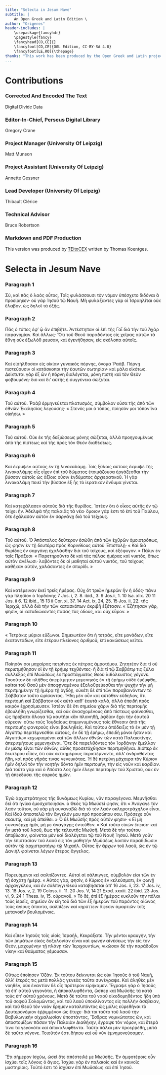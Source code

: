 ```yaml
---
title: "Selecta in Jesum Nave"
subtitle: |
	An Open Greek and Latin Edition \ 
author: "Origenes"
header-includes: | 
	\usepackage{fancyhdr}
	\pagestyle{fancy}
	\fancyhead[CO,CE]{}
	\fancyfoot[CO,CE]{OGL Edition, CC-BY-SA 4.0}
	\fancyfoot[LE,RO]{\thepage}
thanks: "This work has been produced by the Open Greek and Latin project through the help of volunteers. See contributions for details."
...
```


# Contributions


### Corrected And Encoded The Text

Digital Divide Data  
  
### Editor-In-Chief, Perseus Digital Library

Gregory Crane  
  
### Project Manager (University Of Leipzig)

Matt Munson  
  
### Project Assistant (University Of Leipzig)

Annette Gessner  
  
### Lead Developer (University Of Leipzig)

Thibault Clérice  
  
### Technical Advisor

Bruce Robertson  
  
### Markdown and PDF Production

This version was produced by [TEItoCEX](https://github.com/ThomasK81/TEItoCEX) written by Thomas Koentges.

# Selecta in Jesum Nave

### Paragraph 1

<p>Σὺ, καὶ πᾶς ὁ λαὸς οὗτος, Τοῖς φυλάσσουσι τὸν νόμον ὑπέσχετο διδόναι ἂ
                        προείρηκεν· οὐ γὰρ Ἰησοῦ τῷ Ναυῆ. Μὴ φυλάξαντες γὰρ οἱ Ἰσραηλῖται οὐκ
                        ἕλαβον, ὡς δηλοῖ τὰ ἑξῆς.</p>


### Paragraph 2

<p>Πᾶς ὁ τόπος ἐφʼ ᾧ ἂν ἐπιβῆτε. Ἀντέστηπαν οἱ ἐπὶ τῆς Γαῒ διὰ τὴν τοῦ Ἀχὰρ
                        παρανομίαν. Καὶ ἄλλως· Ὅτι τοῦ Θεοῦ παραδόντος εἰς χεῖρας αὐτῶν τὰ ἕθνη
                        οὐκ ἐξωλόθ ρευσαν, καὶ ἐγενήθησαν, εἰς σκόλοπα αὐτοῖς.</p>


### Paragraph 3

<p>Καὶ εἰσήλθοσαν εἰς οἰκίαν γυναικός πόρνης, ὄνομα Ῥαάβ. Πόρνῃ πιστεύουσιν
                        οἱ κατάσκοποι τὴν ἑαυτῶν σωτηρίαν· καὶ μάλα εἰκότως. Δείκτυται γὰρ ἐξ ὧν
                        ἡ πόρνη διαλέγεται, μόνη πιστὴ καὶ τὸν Θεὸν φοβουμένη· διὸ καὶ διʼ αὐτῆς
                        ἡ συγγένεια σώζεται.</p>


### Paragraph 4

<p>Τοῦ αὐτοῦ. Ῥαὰβ ἑρμηνεύεται πλατυσμὸς, σύμβολον οὗσα τὴς ἀπὸ τῶν ἐθνῶν
                        Ἐκκλησίας λεγούσης· « Στενός μοι ὁ τόπος, ποίησόν μοι τόπον ἵνα οἰκήσω.
                        »</p>


### Paragraph 5

<p>Τοῦ αὐτοῦ. Οὐκ ἐκ τῆς δεξιώσεως μόνης σώζεται, ἀλλὰ προηγουμένως ἀπὸ τῆς
                        πίστεως καὶ τῆς πρὸς τὸν Θεὸν διαθέσεως.</p>


### Paragraph 6

<p>Καὶ ἔκρυψεν αὐτοὺς ἐν τῇ λινοκαλάμῃ. Τοῖς ξύλοις αὐτοὺς ἔκρυψε τῆς
                        λινοκαλάμης οἷς εἶχεν ἐπὶ τοῦ δώματος ἑτοιμάζουσα ἐργάζεσθαι τὴν βύσσον
                        αὐτοῖς ὡς ἀξίοις οὖσιν ἐνδύματος ἀρχιερατικοῦ. Ἡ γὰρ λινοκαλάμη ποιεῖ
                        τὴν βύσσον ἐξ ἧς τὸ ἱερατικὸν ἔνδυμα γίνεται.</p>


### Paragraph 7

<p>Καὶ κατεχάλασεν αὐτοὺς διὰ τῆς θυρίδος. Ἰστέον ὅτι ὁ οἶκος αὐτῆς ἐν τῷ
                        τείχει ἦν. Ἀδελφὰ τῆς παλαιᾶς τὰ νέα· ὅμοιον γάρ ἐστι τὸ ἐπὶ τοῦ Παύλου,
                        ὅτε ἐχάλασαν αὐτὸν ἐν σαργάνῃ διὰ τοῦ τείχους.</p>


### Paragraph 8

<p>Τοῦ αὐτοῦ. Ὁ Ἀπόστολος δεύτερον ἐσώθη ἀπὸ τῶν ἐχθρῶν ὁμοιοτρόπως, ὥς
                        φησιν ἐν τῇ δευτέρᾳ πρὸς Κορινθίους αὐτοῦ Ἐπιστολῇ· « Καὶ διὰ θυρίδος ἐν
                        σαργάνῃ ἐχαλάσθην διὰ τοῦ τείχους, καὶ ἐξέφυγον. » Πάλιν ἐν ταῖς
                        Πράξεσι· « Παρετηροῦντο δὲ καὶ τὰς πύλας ἡμέρας καὶ νυκτὸς, ὅπως αὐτὸν
                        ἀνέλωσι· λαβόντες δὲ οἱ μαθηταὶ αὐτοῦ νυκτὸς, τοῦ τείχους καθῆκαν αὐτὸν,
                        χαλάσαντες ἐν σπυρίδι. »</p>


### Paragraph 9

<p>Καὶ κατέμειναν ἐκεῖ τρεῖς ἠμέρας. Οὐχ ὅτ τριῶν ἡμερῶν ἦν ἡ ὁδός· πάνυ γὰρ
                        πλησίον ὁ Ἰορδάνης <note type="footnote">7 Jos. i, 2. 8. ibid., 3. 9
                            Jos.ii, 1. 10 Isa. xlix. 20 11 Jos. ii 6. 12 ibid., 15 13 ii Cor.
                            xi, 37. 14 Act. ix, 24, 25. 15 Jos. ii, 22.</note>
                        <pb n="821"/> τῆς Ἰεριχὼ, ἀλλὰ διὰ τὴν τῶν κατασκόπων ἀκριβῆ ἐξέτασιν. «
                        Ἐζήτησαν γὰρ, φησὶν, οἱ καταδιώκοντες πάσας τὰς ὀδοὺς, καὶ οὐχ εὗρον.
                        »</p>


### Paragraph 10

<p>« Τετράκις μύριοι εὔζωνοι. Σημειωτέον ὅτι ἡ τετρὰς, εἴτε μονάδων, εἴτε
                        ἑκατοντάδων, εἴτε ἑτέρου πλείονος ἀριθμοῦ, ἐπὶ κακώσεως κεῖται.</p>


### Paragraph 11

<p>Ποίησόν σοι μαχαίρας πετρίνας ἐκ πέτρας ἀμροτόμου. Ζητητέον διὰ τί οὐ
                        περιετμήθησαν οἱ ἐν τῇ ἐρήμῳ τεχθέντες· ἢ διὰ τί τῷ Σαββάτῳ τις ξύλα
                        συλλέξας ἐπὶ Μωϋσέως ἐκ προστάγματος Θεοῦ λιθόλευστος γέγονε. Τοσοῦτον
                        δὲ πλῆθος ἀπερίτμητον μεμενηκὸς ἐν τῇ ἐρήμῳ οὐδὲ ἐμέμφθη, καίτοι τοῦ
                        Θσοῦ μὲν ἀποφῃναμένου ἐξολοθρεύεσθαι τὴν ψυχὴν τὴν μὴ περιτμημένην τῇ
                        ἡμέρᾳ τῇ ὀγδόῃ, οὐκέτι δὲ ἐπὶ τῶν παραβαινόντων τὸ Σάββατον τοῦτο
                        ὡρίσαντος. Ἥδη μὲν οὖν καὶ αὐτόθεν εὔδηλον, ὅτι περιτομὴ καὶ Σάββατον
                        οὐκ αὐτὰ καθʼ ἑαυτὰ καλὰ, ἀλλὰ ἐπειδὴ πρὸς καιρὸν ἐχρησίμευσεν. Ἰστέον
                        δὲ ὅτι σημείου χάριν διὰ τῆς περιτομῆς ἐβουλήθη γνωρίζεσθαι, καὶ οὐκ
                        ἀνασχομένους ἀπὸ πίστεως φαίνεσθαι, ὡς πρόβατα ἄλογα τῷ καυτῆρι κἂν
                        πλανηθῇ, ῥᾳδίαν ἔχει τὴν ἑαυτοῦ εὕρεσιν· οὕτω τοὺς Ἰουδαίους
                        ἐπιμιγνυμένους τοῖς ἔθνεσιν ἀπὸ τῆς περιτομῆς φανεροὺς εἶναι βουληθείς.
                        Καὶ τούτου ἀπόδειξις τὸ ἐν μὲν τῇ Αἰγύπτῳ περιτέμνεσθαι αὐτοὺς, ἐν δὲ τῇ
                        ἐρήμῳ, ἐπειδὴ μόνοι ἦσαν καὶ Αἰγυπτίων κεχωρισμένοι καὶ τῶν ἄλλων ἐθνῶν
                        τῶν κατὰ Παλαιστίνην, ἀπεριτμήτους μεμενηκέναι. Ὅτε δὲ παρελθόντες τὸν
                        Ἰορδάνην ἔμελλον ἐν μέσῳ εἶναι τῶν ἐθνῶν, αὖθις προσετάχθησαν
                        περιτμηθῆναι. Διόπερ ἐκ δευτέρου εἶπεν, ὅτι οὐκ ὀκταημέρους
                        περιετέμνοντο, ἀλλʼ ἀνδροθέντας ἤδη, καὶ πρὸς γῆράς τινας νενευκότας. Ἡ
                        δὲ πετρίνη μάχαιρα τὸν Κύριον ἡμῖν δηλοῖ τὸν τὴν νοητὴν δόντα ἡμῖν
                        περιτομὴν, τὴν εἰς νοῦν καὶ καρδίαν. Διὰ τοῦτο γὰρ καὶ ὁ Ἀπόστο λος ἡμῖν
                        ἔλεγε περιτομὴν τοῦ Χριστοῦ, οὐκ ἐν τῇ ἀπεκδύσει τῆς σαρκὸς ἡμῶν.</p>


### Paragraph 12

<p>Ἐγὼ ἀρχιστράτηγος τῆς δυνάμεως Κυρίου, νῦν παραγέγονα. Μεμνῆσθαι δεῖ ὅτι
                        ἡνίκα ἐμοσχοποίησαν. ὁ Θεὸς τῷ Μωϋσεῖ φησιν, ὅτι « Ἀνάγαγε τὸν λαὸν
                        τοῦτον, οὐ γὰρ μὴ συναναβῶ διὰ τὸ τὸν λαὸν σκληροτράχηλον εἶναι. Καὶ
                        ἰδοὺ ἀποστελῶ τὸν ἄγγελόν μου πρὸ προσώπου σου. Πρόσεχε οὖν σεαυτῷ, καὶ
                        μὴ ἀπείθει. » Ὁ δὲ Μωϋσῆς πρὸς αὐτόν φησιν· « Εἰ μὴ συνανέρχῃ ἡμῖν, μή
                        με ἀναγάγῃς ἐντεῦθεν. » Καὶ τοῦτο εἰπὼν ἔπεισε· καὶ ἦν μετὰ τοῦ λαοῦ,
                        ἕως τῆς τελευτῆς Μωϋσῆ. Μετὰ δὲ τὴν τούτου ἀποβίωσιν, φαίνεται μὲν καὶ
                        διαλέγεται τῷ τοῦ Ναυῆ Ἰησοῦ. Μετὰ γοῦν τὴν ἐπιστασίαν τοῦ λαοῦ εἰς τὸν
                        μαθητὴν Μωϋσέως λοιπὸν παραδίδωσιν αὐτὸν τῷ ἀρχιστρατήγῳ τῷ Μιχαήλ.
                        Οὗτος ἦν ἄρχων τοῦ λαοῦ, ὡς ἐν τῷ Δανιὴλ φαίνεται λέγων ἕτερος
                        ἄγγελος.</p>


### Paragraph 13

<p>Πορευόμενοι κεὶ σαλπίζοντες. Αὐταὶ αἱ σάλπιγγες, σύμβολόν εἰσι τῶν ἐν τῇ
                        ἐσχάτῃ ἡμέρᾳ. « Αὐτὸς γὰρ, φησὶν, ὁ Κύριος ἐν κελεύσματι, ἐν φωνῇ
                        ἀρχαγγέλου, καὶ ἐν σάλπιγγι Θεοῦ καταβήσεται ἀπʼ <note type="footnote"
                            >16 Jos. ii, 23. 17 Jos. iv, 13. 18 Jos. v, 2. 19 Coloss. ii. 11. 20
                            Jos. V, 14 21 Exod. xxxiii. 22 ibid. 23 Jos. vi, 9. 24 1 Thess. iv,
                            15.</note>
                        <pb n="824"/> οὐρανοῦ. » Τὸ δὲ, ἐπὶ ἓξ ἡμέρας κυκλοῦν τὴν πόλαι τοὺς
                        ἱερεῖς, σημεῖον ἂν εἴη τοῦ διὰ τῶν ἓξ ἡμερῶν τοῦ παρόντος αἰῶνος τοὺς
                        ἁγίους ἅπαντα, σαλπίζειν καὶ κηρύττειν ἄφεσιν ἁμαρτιῶν τοῖς μετανοεῖν
                        βουλομένοις.</p>


### Paragraph 14

<p>Καὶ εἶπεν Ἰησοῦς τοῖς υἱοῖς Ἰσραὴλ, Κεκράξατε. Τὴν μέντοι κραυγὴν, τὴν
                        τῶν ῥημάτων εἰκὸς δοξολογίαν εἶναι καὶ φωνὴν αἰνέσεως τὴν εἰς τὸν Θεὸν,
                        μαχομένην τῇ πλάνῃ τῶν Ἱεριχουντίων, νικῶσαν δὲ τὴν παράδοξον νίκην καὶ
                        θαύματος γέμουσαν.</p>


### Paragraph 15

<p>Οὕτως ἐποίησεν Ὁζάν. Ἐκ τούτου δείκνυται ὡς οὐκ Ἰησοῦς ὁ τοῦ Ναυῆ, ἀλλʼ
                        ἕτερός τις μετὰ πολλὰς γενεὰς ταῦτα συνέγραψε. Καὶ ἀληθὲς μὲν νοηθὲν,
                        οὐκ ἐναντίον δὲ οἷς πρότερον εἰρήκαμεν. Ἔγραψε γὰρ ὁ Ἰησοῦς τὰ ἐπʼ αὐτοῦ
                        γεγονότα, ἢ ἀποκαλυφθέντα, ὥσπερ καὶ Μωϋσῆς τὰ κατὰ τοὺς ἐπʼ αὐτοῦ
                        χρόνους. Μετὰ δὲ ταῦτα τοῦ ναοῦ οἰκοδομηθέντος ἤδη ὑπὸ τοῦ σοφοῦ
                        Σολομῶντος, καὶ τοῦ λαοῦ ὑποκλίναντος εἰς πολλὴν ἀσέβειαν, καὶ τοῦ Θεοῦ
                        τὸν ναὸν ἔρημον καταλιπόντος ὡς μόλις εὑρεθῆναι τὸ Δευτερονόμιον
                        ἐῤῥιμμένον ὡς ἔτυχε· διά τοι τοῦτο τοῦ λαοῦ τὴν Βαβυλωνικὴν αἰχμαλωσίαν
                        ὑποστάντος, Ἔσδρας νομικώτατος ὢν, καὶ ἀποστομίζων πᾶσαν τὴν Παλαιὰν
                        Διαθήκην, ἔγραψε τὸν νόμον, καὶ ἕτερά τινα τὰ γεγονότα καὶ
                        ἀποκαλυφθέντα. Ταῦτα πάλαι μὲν προεῤῥέθη, μετὰ δὲ ταῦτα γέγονε. Τοιοῦτόν
                        ἐστι δήπου καὶ οὖ νῦν ἐμνημονεύσαμεν.</p>


### Paragraph 16

<p>Ἔτι σήμερον ἰσχύω, ὡσεὶ ὅτε ἀπέστειλέ με Μωϋσῆς. Ἐν ἀμφοτέροις οὖν ἰσχύει
                        τοῖς λόγοις ὁ ἅγιος. Ἰσχύει γὰρ ἐν παλαιοῖς καὶ ἐν καινοῖς μυστηρίοις.
                        Τοῦτό ἐστι τὸ ἰσχύειν ἐπὶ Μωϋσέως καὶ ἐπὶ Ἰησοῦ.</p>

